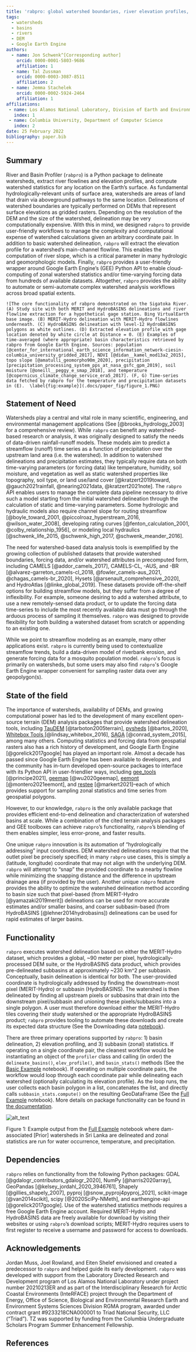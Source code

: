 ```yaml
---
title: 'rabpro: global watershed boundaries, river elevation profiles, and catchment statistics'
tags:
  - watersheds
  - basins
  - rivers
  - DEM
  - Google Earth Engine
authors:
  - name: Jon Schwenk^[Corresponding author]
    orcid: 0000-0001-5803-9686
    affiliation: 1
  - name: Tal Zussman
    orcid: 0000-0003-3087-8511
    affiliation: 2
  - name: Jemma Stachelek
    orcid: 0000-0002-5924-2464
    affiliation: 1
affiliations:
 - name: Los Alamos National Laboratory, Division of Earth and Environmental Sciences
   index: 1
 - name: Columbia University, Department of Computer Science
   index: 2
date: 25 February 2022
bibliography: paper.bib
---
```



## Summary

River and Basin Profiler (`rabpro`) is a Python package to delineate watersheds, extract river flowlines and elevation profiles, and compute watershed statistics for any location on the Earth’s surface. As fundamental hydrologically-relevant units of surface area, watersheds are areas of land that drain via aboveground pathways to the same location. Delineations of watershed boundaries are typically performed on DEMs that represent surface elevations as gridded rasters. Depending on the resolution of the DEM and the size of the watershed, delineation may be very computationally expensive. With this in mind, we designed `rabpro` to provide user-friendly workflows to manage the complexity and computational expense of watershed calculations given an arbitrary coordinate pair. In addition to basic watershed delineation, `rabpro` will extract the elevation profile for a watershed’s main-channel flowline. This enables the computation of river slope, which is a critical parameter in many hydrologic and geomorphologic models. Finally, `rabpro` provides a user-friendly wrapper around Google Earth Engine’s (GEE) Python API to enable cloud-computing of zonal watershed statistics and/or time-varying forcing data from hundreds of available datasets. Altogether, `rabpro` provides the ability to automate or semi-automate complex watershed analysis workflows across broad spatial extents.

```
![The core functionality of rabpro demonstrated on the Sigatoka River. (A) Study site with both MERIT and HydroBASINS delineations and river flowline extraction for a hypothetical gage station. Bing VirtualEarth base image. (B) MERIT-Hydro delineation with MERIT-Hydro flowlines underneath. (C) HydroBASINS delineation with level-12 HydroBASINS polygons as white outlines. (D) Extracted elevation profile with gage location denoted by white circle at Distance = 0. (E) Examples of time-averaged (where appropriate) basin characteristics retrieved by rabpro from Google Earth Engine. Sources: population [@center_for_international_earth_science_information_network-ciesin-columbia_university_gridded_2017], NDVI [@didan__kamel_mod13a2_2015], topo slope [@amatulli_geomorpho90m_2020], precipitation [precipitation_processing_system_pps_at_nasa_gsfc_gpm_2019], soil moisture [@oneill__peggy_e_smap_2018], and temperature [@copernicus_climate_change_service_era5_2017]. (F, G) Time-series data fetched by rabpro for the temperature and precipitation datasets in (E).  \label{fig:example}](.docs/paper_fig/figure_1.PNG)
```

## Statement of Need

Watersheds play a central and vital role in many scientific, engineering, and environmental management applications (See [@brooks_hydrology_2003] for a comprehensive review). While `rabpro` can benefit any watershed-based research or analysis, it was originally designed to satisfy the needs of data-driven rainfall-runoff models. These models aim to predict a streamflow (runoff) time series as a function of precipitation over the upstream land area (i.e. the watershed). In addition to watershed delineations and precipitation estimates, they typically require data on both time-varying parameters (or forcing data) like temperature, humidity, soil moisture, and vegetation as well as static watershed properties like topography, soil type, or land use/land cover [@kratzert2019toward, @gauch2021rainfall, @nearing2021data, @kratzert2021note]. The `rabpro` API enables users to manage the complete data pipeline necessary to drive such a model starting from the initial watershed delineation through the calculation of static and time-varying parameters. Some hydrologic and hydraulic models also require channel slope for routing streamflow [@boyle_toward_2001, @piccolroaz_hyperstream_2016, @wilson_water_2008], developing rating curves [@fenton_calculation_2001, @colby_relationship_1956], or modeling local hydraulics [@schwenk_life_2015, @schwenk_high_2017, @schwenk_meander_2016]. 

The need for watershed-based data analysis tools is exemplified by the growing collection of published datasets that provide watershed boundaries, forcing data, and/or watershed attributes in precomputed form, including CAMELS [@addor_camels_2017], CAMELS-CL, -AUS, and -BR [@alvarez-garreton_camels-cl_2018, @fowler_camels-aus_2021, @chagas_camels-br_2020], Hysets [@arsenault_comprehensive_2020], and HydroAtlas [@linke_global_2019]. These datasets provide off-the-shelf options for building streamflow models, but they suffer from a degree of inflexibility. For example, someone desiring to add a watershed attribute, to use a new remotely-sensed data product, or to update the forcing data time-series to include the most recently available data must go through the arduous process of sampling it themselves. `rabpro` was designed to provide flexibility for both building a watershed dataset from scratch or appending to an existing one.

While we point to streamflow modeling as an example, many other applications exist. `rabpro` is currently being used to contextualize streamflow trends, build a data-driven model of riverbank erosion, and generate forcing data for a mosquito population model. `rabpro`'s focus is primarily on watersheds, but some users may also find `rabpro`'s Google Earth Engine wrapper convenient for sampling raster data over any geopolygon(s).


## State of the field

The importance of watersheds, availability of DEMs, and growing computational power has led to the development of many excellent open-source terrain (DEM) analysis packages that provide watershed delineation tools, including [TauDEM](https://hydrology.usu.edu/taudem/taudem5/) [@tarboton2005terrain], [pysheds](https://github.com/mdbartos/pysheds) [@bartos_2020], [Whitebox Tools ](https://github.com/jblindsay/whitebox-tools)[@lindsay_whitebox_2016], [SAGA](https://sagatutorials.wordpress.com/terrain-analysis/) [@conrad_system_2015], among many others. Computing statistics and forcing data from geospatial rasters also has a rich history of development, and Google Earth Engine [@gorelick2017google] has played an important role. Almost a decade has passed since Google Earth Engine has been available to developers, and the community has in-turn developed open-source packages to interface with its Python API in user-friendlier ways, including [gee_tools](https://github.com/gee-community/gee_tools) [@principe2021], [geemap](https://geemap.org/) [@wu2020geemap], [eemont](https://github.com/davemlz/eemont) [@montero2021eemont], and [restee](https://github.com/KMarkert/restee) [@markert2021]–each of which provides support for sampling zonal statistics and time series from geospatial polygons.

However, to our knowledge, `rabpro` is the only available package that provides efficient end-to-end delineation and characterization of watershed basins at scale. While a combination of the cited terrain analysis packages and GEE toolboxes can achieve `rabpro`’s functionality, `rabpro`’s blending of them enables simpler, less error-prone, and faster results. 

One unique `rabpro` innovation is its automation of “hydrologically addressing” input coordinates. DEM watershed delineations require that the outlet pixel be precisely specified; in many `rabpro` use cases, this is simply a (latitude, longitude) coordinate that may not align with the underlying DEM. `rabpro` will attempt to “snap” the provided coordinate to a nearby flowline while minimizing the snapping distance and the difference in upstream drainage area (if provided by the user). Another unique `rabpro` feature provides the ability to optimize the watershed delineation method according to basin size such that pixel-based (from MERIT-Hydro [@yamazaki2019merit]) delineations can be used for more accurate estimates and/or smaller basins, and coarser subbasin-based (from HydroBASINS [@lehner2014hydrobasins]) delineations can be used for rapid estimates of larger basins. 


## Functionality

`rabpro` executes watershed delineation based on either the MERIT-Hydro dataset, which provides a global, ~90 meter per pixel, hydrologically-processed DEM suite, or the HydroBASINS data product, which provides pre-delineated subbasins at approximately ~230 km^2 per subbasin. Conceptually, basin delineation is identical for both. The user-provided coordinate is hydrologically addressed by finding the downstream-most pixel (MERIT-Hydro) or subbasin (HydroBASINS). The watershed is then delineated by finding all upstream pixels or subbasins that drain into the downstream pixel/subbasin and unioning these pixels/subbasins into a single polygon. A user must therefore download either the MERIT-Hydro tiles covering their study watershed or the appropriate HydroBASINS product; `rabpro` provides tooling to automate these downloads and create its expected data structure (See the Downloading data [notebook](https://github.com/VeinsOfTheEarth/rabpro/blob/main/docs/source/examples/notebooks/downloading_data.ipynb)).

There are three primary operations supported by `rabpro`: 1) basin delineation, 2) elevation profiling, and 3) subbasin (zonal) statistics. If operating on a single coordinate pair, the cleanest workflow would be instantiating an object of the `profiler` class and calling (in order) the `delineate_basins()`, `elev_profile()`, and `basin_stats()` methods (See the [Basic Example](https://veinsoftheearth.github.io/rabpro/examples/notebooks/basic_example.html) notebook). If operating on multiple coordinate pairs, the workflow would loop through each coordinate pair while delineating each watershed (optionally calculating its elevation profile). As the loop runs, the user collects each basin polygon in a list, concatenates the list, and directly calls  `subbasin_stats.compute()` on the resulting GeoDataFrame (See the [Full Example](https://veinsoftheearth.github.io/rabpro/examples/notebooks/full_example.html) notebook). More details on package functionality can be found in [the documentation](https://VeinsOfTheEarth.github.io/rabpro/).


![alt_text](images/image1.png "image_tooltip")


Figure 1: Example output from the [Full Example](https://veinsoftheearth.github.io/rabpro/examples/notebooks/full_example.html) notebook where dam-associated [Prior] watersheds in Sri Lanka are delineated and zonal statistics are run for water occurrence, temperature, and precipitation.


## Dependencies

`rabpro` relies on functionality from the following Python packages: GDAL [@gdalogr_contributors_gdalogr_2020], NumPy [@harris2020array], GeoPandas [@kelsey_jordahl_2020_3946761], Shapely [@gillies_shapely_2007], pyproj [@snow_pyproj4pyproj_2021], scikit-image [@van2014scikit], scipy [@2020SciPy-NMeth], and earthengine-api [@gorelick2017google]. Use of the watershed statistics methods requires a free Google Earth Engine account. Required MERIT-Hydro and HydroBASINS data are freely available for download by visiting their websites or using `rabpro`’s download scripts; MERIT-Hydro requires users to first register to receive a username and password for access to downloads.


## Acknowledgements

Jordan Muss, Joel Rowland, and Eiten Shelef envisioned and created a predecessor to `rabpro` and helped guide its early development. `rabpro` was developed with support from the Laboratory Directed Research and Development program of Los Alamos National Laboratory under project number 20210213ER and as part of the Interdisciplinary Research for Arctic Coastal Environments (InteRFACE) project through the Department of Energy, Office of Science, Biological and Environmental Research Earth and Environment Systems Sciences Division RGMA program, awarded under contract grant #9233218CNA000001 to Triad National Security, LLC (“Triad”). TZ was supported by funding from the Columbia Undergraduate Scholars Program Summer Enhancement Fellowship.


## References
